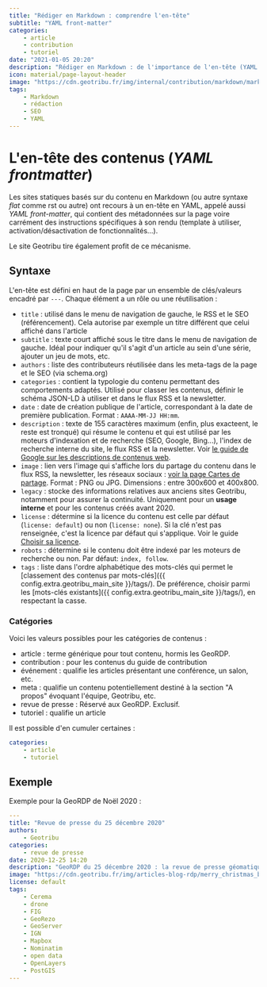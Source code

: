 ```yaml
---
title: "Rédiger en Markdown : comprendre l'en-tête"
subtitle: "YAML front-matter"
categories:
    - article
    - contribution
    - tutoriel
date: "2021-01-05 20:20"
description: "Rédiger en Markdown : de l'importance de l'en-tête (YAML front-matter) pour définir les métadonnées, la navigation et le référencement."
icon: material/page-layout-header
image: "https://cdn.geotribu.fr/img/internal/contribution/markdown/markdown_yaml_frontmatter.png"
tags:
    - Markdown
    - rédaction
    - SEO
    - YAML
---
```


# L'en-tête des contenus (*YAML frontmatter*)

Les sites statiques basés sur du contenu en Markdown (ou autre syntaxe *flat* comme rst ou autre) ont recours à un en-tête en YAML, appelé aussi *YAML front-matter*, qui contient des métadonnées sur la page voire carrément des instructions spécifiques à son rendu (template à utiliser, activation/désactivation de fonctionnalités...).

Le site Geotribu tire également profit de ce mécanisme.

## Syntaxe

L'en-tête est défini en haut de la page par un ensemble de clés/valeurs encadré par `---`. Chaque élément a un rôle ou une réutilisation :

- `title` : utilisé dans le menu de navigation de gauche, le RSS et le SEO (référencement). Cela autorise par exemple un titre différent que celui affiché dans l'article
- `subtitle` : texte court affiché sous le titre dans le menu de navigation de gauche. Idéal pour indiquer qu'il s'agit d'un article au sein d'une série, ajouter un jeu de mots, etc.
- `authors` : liste des contributeurs réutilisée dans les meta-tags de la page et le SEO (via schema.org)
- `categories` : contient la typologie du contenu permettant des comportements adaptés. Utilisé pour classer les contenus, définir le schéma JSON-LD à utiliser et dans le flux RSS et la newsletter.
- `date` : date de création publique de l'article, correspondant à la date de première publication. Format : `AAAA-MM-JJ HH:mm`.
- `description` : texte de 155 caractères maximum (enfin, plus exacteent, le reste est tronqué) qui résume le contenu et qui est utilisé par les moteurs d'indexation et de recherche (SEO, Google, Bing...), l'index de recherche interne du site, le flux RSS et la newsletter. Voir [le guide de Google sur les descriptions de contenus web](https://developers.google.com/search/docs/appearance/snippet?hl=fr#meta-descriptions).
- `image` : lien vers l'image qui s'affiche lors du partage du contenu dans le flux RSS, la newsletter, les réseaux sociaux : [voir la page Cartes de partage](/internal/social_cards/ "Outillage interne : les Social Cards"). Format : PNG ou JPG. Dimensions : entre 300x600 et 400x800.
- `legacy` : stocke des informations relatives aux anciens sites Geotribu, notamment pour assurer la continuité. Uniquement pour un **usage interne** et pour les contenus créés avant 2020.
- `license` : détermine si la licence du contenu est celle par défaut (`license: default`) ou non (`license: none`). Si la clé n'est pas renseignée, c'est la licence par défaut qui s'applique. Voir le guide [Choisir sa licence](/guides/licensing/).
- `robots` : détermine si le contenu doit être indexé par les moteurs de recherche ou non. Par défaut: `index, follow`.
- `tags` : liste dans l'ordre alphabétique des mots-clés qui permet le [classement des contenus par mots-clés]({{ config.extra.geotribu_main_site }}/tags/). De préférence, choisir parmi les [mots-clés existants]({{ config.extra.geotribu_main_site }}/tags/), en respectant la casse.

### Catégories

Voici les valeurs possibles pour les catégories de contenus :

- article : terme générique pour tout contenu, hormis les GeoRDP.
- contribution : pour les contenus du guide de contribution
- événement : qualifie les articles présentant une conférence, un salon, etc.
- meta : qualifie un contenu potentiellement destiné à la section "A propos" évoquant l'équipe, Geotribu, etc.
- revue de presse : Réservé aux GeoRDP. Exclusif.
- tutoriel : qualifie un article

Il est possible d'en cumuler certaines :

```yaml
categories:
    - article
    - tutoriel
```

## Exemple

Exemple pour la GeoRDP de Noël 2020 :

```yaml
---
title: "Revue de presse du 25 décembre 2020"
authors:
    - Geotribu
categories:
    - revue de presse
date: 2020-12-25 14:20
description: "GeoRDP du 25 décembre 2020 : la revue de presse géomatique de Geotribu pour souhaiter Joyeux Noël et bonnes fêtes !"
image: "https://cdn.geotribu.fr/img/articles-blog-rdp/merry_christmas_blender.png"
license: default
tags:
    - Cerema
    - drone
    - FIG
    - GeoRezo
    - GeoServer
    - IGN
    - Mapbox
    - Nominatim
    - open data
    - OpenLayers
    - PostGIS
---
```
